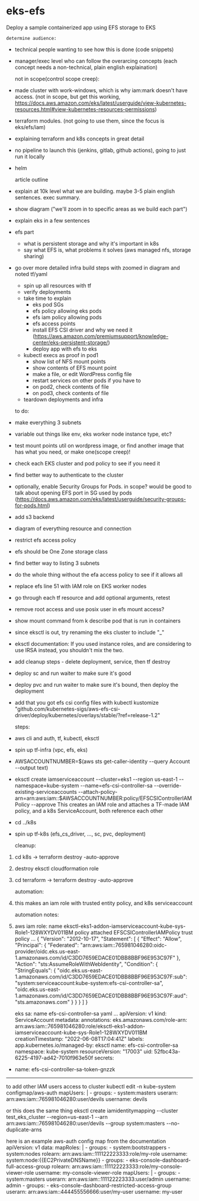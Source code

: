 # eks-efs
Deploy a sample containerized app using EFS storage to EKS

    determine audience:
- technical people wanting to see how this is done (code snippets)
- manager/exec level who can follow the overarcing concepts (each concept needs a non-technical, plain english explaination)

    not in scope(control scope creep):
- made cluster with work-windows, which is why iam:mark doesn't have access. (not in scope, but get this working, https://docs.aws.amazon.com/eks/latest/userguide/view-kubernetes-resources.html#view-kubernetes-resources-permissions)
- terraform modules. (not going to use them, since the focus is eks/efs/iam)
- explaining terraform and k8s concepts in great detail
- no pipeline to launch this (jenkins, gitlab, github actions), going to just run it locally
- helm

    article outline
- explain at 10k level what we are building. maybe 3-5 plain english sentences. exec summary.
- show diagram ("we'll zoom in to specific areas as we build each part")
- explain eks in a few sentences
- efs part
    - what is persistent storage and why it's important in k8s
    - say what EFS is, what problems it solves (aws managed nfs, storage sharing)
- go over more detailed infra build steps with zoomed in diagram and noted tf/yaml
    - spin up all resources with tf
    - verify deployments
    - take time to explain
        - eks pod SGs
        - efs policy allowing eks pods
        - efs iam policy allowing pods
        - efs access points
        - install EFS CSI driver and why we need it (https://aws.amazon.com/premiumsupport/knowledge-center/eks-persistent-storage/)
        - deploy app with efs to eks
    - kubectl execs as proof in pod1
        - show list of NFS mount points
        - show contents of EFS mount point
        - make a file, or edit WordPress config file
        - restart services on other pods if you have to
        - on pod2, check contents of file
        - on pod3, check contents of file
    - teardown deployments and infra

    to do:
- make everything 3 subnets
- variable out things like env, eks worker node instance type, etc?
- test mount points util on wordpress image, or find another image that has what you need, or make one(scope creep)!
- check each EKS cluster and pod policy to see if you need it
- find better way to authenticate to the cluster
- optionally, enable Security Groups for Pods. in scope? would be good to talk about opening EFS port in SG used by pods (https://docs.aws.amazon.com/eks/latest/userguide/security-groups-for-pods.html)
- add s3 backend
- diagram of everything resource and connection
- restrict efs access policy
- efs should be One Zone storage class
- find better way to listing 3 subnets
- do the whole thing without the efa access policy to see if it allows all
- replace efs line 51 with IAM role on EKS worker nodes
- go through each tf resource and add optional arguments, retest
- remove root access and use posix user in efs mount access?
- show mount command from k describe pod that is run in containers
- since eksctl is out, try renaming the eks cluster to include "_"
- eksctl documentation: If you used instance roles, and are considering to use IRSA instead, you shouldn't mix the two.
- add cleanup steps - delete deployment, service, then tf destroy
- deploy sc and run waiter to make sure it's good
- deploy pvc and run waiter to make sure it's bound, then deploy the deployment
- add that you got efs csi config files with kubectl kustomize "github.com/kubernetes-sigs/aws-efs-csi-driver/deploy/kubernetes/overlays/stable/?ref=release-1.2"

    steps:
- aws cli and auth, tf, kubectl, eksctl
- spin up tf-infra (vpc, efs, eks)
- AWSACCOUNTNUMBER=$(aws sts get-caller-identity --query Account --output text)
- eksctl create iamserviceaccount --cluster=eks1 --region us-east-1 --namespace=kube-system --name=efs-csi-controller-sa --override-existing-serviceaccounts --attach-policy-arn=arn:aws:iam::$AWSACCOUNTNUMBER:policy/EFSCSIControllerIAMPolicy --approve
    This creates an IAM role and attaches a TF-made IAM policy, and a k8s ServiceAccount, both reference each other
- cd ../k8s
- spin up tf-k8s (efs_cs_driver, ..., sc, pvc, deployment)

    cleanup:
1. cd k8s -> terraform destroy -auto-approve
2. destroy eksctl cloudformation role
3. cd terraform -> terraform destroy -auto-approve

    automation:
3. this makes an iam role with trusted entity policy, and k8s serviceaccount

    automation notes:
5.
    aws iam role:
name                eksctl-eks1-addon-iamserviceaccount-kube-sys-Role1-128WXYDV011BM
policy attached     EFSCSIControllerIAMPolicy
trust policy        ...
{
    "Version": "2012-10-17",
    "Statement": [
        {
            "Effect": "Allow",
            "Principal": {
                "Federated": "arn:aws:iam::765981046280:oidc-provider/oidc.eks.us-east-1.amazonaws.com/id/C3DD7659EDACE01DBB8BBF96E953C97F"
            },
            "Action": "sts:AssumeRoleWithWebIdentity",
            "Condition": {
                "StringEquals": {
                    "oidc.eks.us-east-1.amazonaws.com/id/C3DD7659EDACE01DBB8BBF96E953C97F:sub": "system:serviceaccount:kube-system:efs-csi-controller-sa",
                    "oidc.eks.us-east-1.amazonaws.com/id/C3DD7659EDACE01DBB8BBF96E953C97F:aud": "sts.amazonaws.com"
                }
            }
        }
    ]
}

    eks sa:
name                efs-csi-controller-sa
yaml                ...
apiVersion: v1
kind: ServiceAccount
metadata:
  annotations:
    eks.amazonaws.com/role-arn: arn:aws:iam::765981046280:role/eksctl-eks1-addon-iamserviceaccount-kube-sys-Role1-128WXYDV011BM
  creationTimestamp: "2022-06-08T17:04:41Z"
  labels:
    app.kubernetes.io/managed-by: eksctl
  name: efs-csi-controller-sa
  namespace: kube-system
  resourceVersion: "17003"
  uid: 52fbc43a-6225-4197-ad42-7010f963e50f
secrets:
- name: efs-csi-controller-sa-token-gnzzk

---

to add other IAM users access to cluster
kubectl edit -n kube-system configmap/aws-auth
  mapUsers: |
    - groups:
      - system:masters
      userarn: arn:aws:iam::765981046280:user/devils
      username: devils

or this does the same thing
eksctl create iamidentitymapping --cluster test_eks_cluster --region=us-east-1 --arn arn:aws:iam::765981046280:user/devils --group system:masters --no-duplicate-arns

here is an example aws-auth config map from the documentation
apiVersion: v1
data:
  mapRoles: |
    - groups:
      - system:bootstrappers
      - system:nodes
      rolearn: arn:aws:iam::111122223333:role/my-role
      username: system:node:{{EC2PrivateDNSName}}
    - groups:
      - eks-console-dashboard-full-access-group
      rolearn: arn:aws:iam::111122223333:role/my-console-viewer-role
      username: my-console-viewer-role
  mapUsers: |
    - groups:
      - system:masters
      userarn: arn:aws:iam::111122223333:user/admin
      username: admin
    - groups:
      - eks-console-dashboard-restricted-access-group      
      userarn: arn:aws:iam::444455556666:user/my-user
      username: my-user